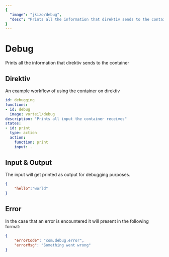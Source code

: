 ```yaml
---
{
  "image": "jkizo/debug",
  "desc": "Prints all the information that direktiv sends to the container"
}
---
```


# Debug

Prints all the information that direktiv sends to the container

## Direktiv

An example workflow of using the container on direktiv

```yaml
id: debugging
functions:
- id: debug
  image: vorteil/debug
description: "Prints all input the container receives"
states:
- id: print
  type: action
  action:
    function: print
    input: .
```

## Input & Output

The input will get printed as output for debugging purposes.

```json
{
    "hello":"world"
}
```

## Error

In the case that an error is encountered it will present in the following format:

```json
{
    "errorCode": "com.debug.error",
    "errorMsg": "Something went wrong"
}
```